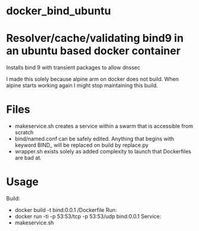 # docker_bind_ubuntu

# Resolver/cache/validating bind9 in an ubuntu based docker container

Installs bind 9 with transient packages to allow dnssec

I made this solely because alpine arm on docker does not build. When alpine starts working again I might stop maintaining this build.



# Files
* makeservice.sh creates a service within a swarm that is accessible from scratch
* bind/named.conf can be safely edited. Anything that begins with keyword BIND_ will be replaced on build by replace.py
* wrapper.sh exists solely as added complexity to launch that Dockerfiles are bad at.

# Usage
Build:
* docker build -t bind:0.0.1 <path>/Dockerfile
Run:
* docker run -ti -p 53:53/tcp -p 53:53/udp bind:0.0.1
Service:
* makeservice.sh
